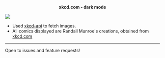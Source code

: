 <p align="center"><b>xkcd.com - dark mode</b></p>

<img src="https://lh3.googleusercontent.com/CxR2FfsVbNXyv0QCUedGEtDrh7nvQQtqh2JcTglDK1C6SHAr68oFWlzvUxcuueA088KUo78qN4LCr-BTipfe4uBcYRF8J7Ai=s2560">

- Used [xkcd-api](https://github.com/mrmartineau/xkcd-api) to fetch images.
- All comics displayed are Randall Munroe's creations, obtained from [xkcd.com](https://xkcd.com)
--- 
Open to issues and feature requests! 
